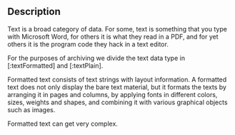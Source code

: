 ## Description

Text is a broad category of data.
For some, text is something that you type with Microsoft Word,
for others it is what they read in a PDF, and for yet others it is the
program code they hack in a text editor.

For the purposes of archiving we divide the text data type in 
[:textFormatted] and [:textPlain].

Formatted text consists of text strings with layout information.
A formatted text does not only display the bare text material, but it formats
the texts by arranging it in pages and columns, by applying fonts in different
colors, sizes, weights and shapes, and combining it with various graphical
objects such as images.

Formatted text can get very complex.

